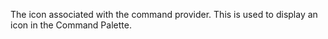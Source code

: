 The icon associated with the command provider. This is used to display an icon in the Command Palette.
